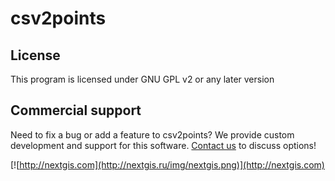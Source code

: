 # csv2points

License
-------------
This program is licensed under GNU GPL v2 or any later version

Commercial support
----------
Need to fix a bug or add a feature to csv2points? We provide custom development and support for this software. [Contact us](http://nextgis.ru/en/contact/) to discuss options!

[![http://nextgis.com](http://nextgis.ru/img/nextgis.png)](http://nextgis.com)
